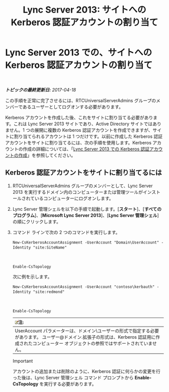 ﻿---
title: 'Lync Server 2013: サイトへの Kerberos 認証アカウントの割り当て'
TOCTitle: サイトへの Kerberos 認証アカウントの割り当て
ms:assetid: 3d9c587c-c8b8-4f81-8ed9-1458a31fc292
ms:mtpsurl: https://technet.microsoft.com/ja-jp/library/Gg425901(v=OCS.15)
ms:contentKeyID: 48271845
ms.date: 04/18/2017
mtps_version: v=OCS.15
ms.translationtype: HT
---

# Lync Server 2013 での、サイトへの Kerberos 認証アカウントの割り当て

 

_**トピックの最終更新日:** 2017-04-18_

この手順を正常に完了させるには、RTCUniversalServerAdmins グループのメンバーであるユーザーとしてログオンする必要があります。

Kerberos アカウントを作成した後、これをサイトに割り当てる必要があります。これは Lync Server 2013 サイトであり、Active Directory サイトではありません。1 つの展開に複数の Kerberos 認証アカウントを作成できますが、サイトに割り当てられるアカウントは 1 つだけです。以前に作成した Kerberos 認証アカウントをサイトに割り当てるには、次の手順を使用します。Kerberos アカウントの作成の詳細については、「[Lync Server 2013 での Kerberos 認証アカウントの作成](lync-server-2013-create-a-kerberos-authentication-account.md)」を参照してください。

## Kerberos 認証アカウントをサイトに割り当てるには

1.  RTCUniversalServerAdmins グループのメンバーとして、Lync Server 2013 を実行するドメイン内のコンピューターまたは管理ツールがインストールされているコンピューターにログオンします。

2.  Lync Server 管理シェルを以下の手順で起動します。\[**スタート**\]、\[**すべてのプログラム**\]、\[**Microsoft Lync Server 2013**\]、\[**Lync Server 管理シェル**\] の順にクリックします。

3.  コマンド ラインで次の 2 つのコマンドを実行します。
    
        New-CsKerberosAccountAssignment -UserAccount "Domain\UserAccount" -Identity "site:SiteName"

       &nbsp;
    
        Enable-CsTopology
    
    次に例を示します。
    
        New-CsKerberosAccountAssignment -UserAccount "contoso\kerbauth" -Identity "site:redmond"

      &nbsp;
    
        Enable-CsTopology
    
    <table>
    <thead>
    <tr class="header">
    <th><img src="images/Gg412781.note(OCS.15).gif" title="note" alt="note" />注:</th>
    </tr>
    </thead>
    <tbody>
    <tr class="odd">
    <td>UserAccount パラメーターは、ドメイン\ユーザーの形式で指定する必要があります。 ユーザー@ドメイン.拡張子の形式は、Kerberos 認証用に作成されたコンピューター オブジェクトの参照ではサポートされていません。</td>
    </tr>
    </tbody>
    </table>
    

    > [!IMPORTANT]
    > アカウントの追加または削除のように、Kerberos 認証に何らかの変更を行った後は、Lync Server 管理シェル コマンド プロンプトから <STRONG>Enable-CsTopology</STRONG> を実行する必要があります。


